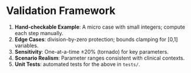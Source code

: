 # Validation Framework

1. **Hand-checkable Example**: A micro case with small integers; compute each step manually.
2. **Edge Cases**: division-by-zero protection; bounds clamping for [0,1] variables.
3. **Sensitivity**: One-at-a-time ±20% (tornado) for key parameters.
4. **Scenario Realism**: Parameter ranges consistent with clinical contexts.
5. **Unit Tests**: automated tests for the above in `tests/`.

